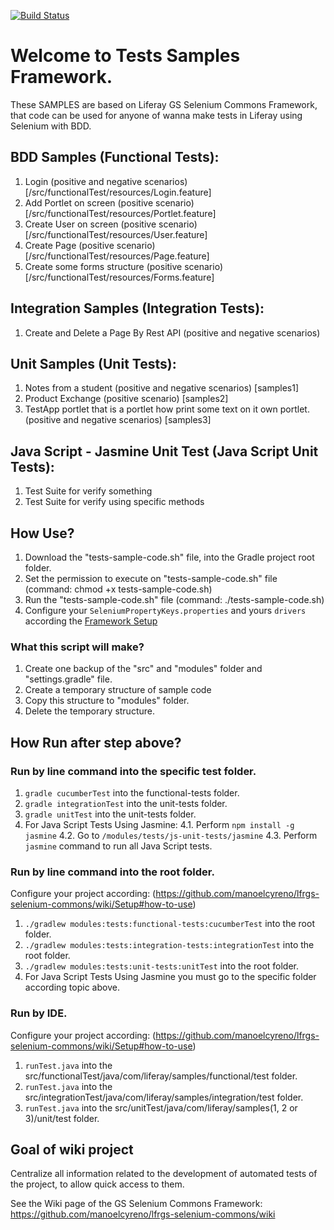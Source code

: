 [![Build Status](https://semaphoreci.com/api/v1/manoelcyreno/frw-tests-samples/branches/master/badge.svg)](https://semaphoreci.com/manoelcyreno/frw-tests-samples)

# Welcome to Tests Samples Framework.

These SAMPLES are based on Liferay GS Selenium Commons Framework, that code can be used for anyone of wanna make tests in Liferay using Selenium with BDD.

## BDD Samples (Functional Tests):

1. Login (positive and negative scenarios) [/src/functionalTest/resources/Login.feature]
2. Add Portlet on screen (positive scenario) [/src/functionalTest/resources/Portlet.feature]
3. Create User on screen (positive scenario) [/src/functionalTest/resources/User.feature]
4. Create Page (positive scenario) [/src/functionalTest/resources/Page.feature]
5. Create some forms structure (positive scenario) [/src/functionalTest/resources/Forms.feature]

## Integration Samples (Integration Tests):

1. Create and Delete a Page By Rest API (positive and negative scenarios)

## Unit Samples (Unit Tests):

1. Notes from a student (positive and negative scenarios) [samples1]
2. Product Exchange (positive scenario) [samples2]
3. TestApp portlet that is a portlet how print some text on it own portlet. (positive and negative scenarios) [samples3]

## Java Script - Jasmine Unit Test (Java Script Unit Tests):

1. Test Suite for verify something
2. Test Suite for verify using specific methods 

## How Use?

1. Download the "tests-sample-code.sh" file, into the Gradle project root folder.
2. Set the permission to execute on "tests-sample-code.sh" file (command: chmod +x tests-sample-code.sh)
3. Run the "tests-sample-code.sh" file (command: ./tests-sample-code.sh)
4. Configure your `SeleniumPropertyKeys.properties` and yours `drivers` according the [Framework Setup](https://bitbucket.org/gs-br/frw-tests-samples/wiki/Create%20the%20configuration%20aut%C3%B3mat%C3%ADcly)

### What this script will make?

1. Create one backup of the "src" and "modules" folder and "settings.gradle" file.
2. Create a temporary structure of sample code
3. Copy this structure to "modules" folder.
4. Delete the temporary structure.

## How Run after step above?

### Run by line command into the specific test folder.

1. `gradle cucumberTest` into the functional-tests folder.
2. `gradle integrationTest` into the unit-tests folder.
3. `gradle unitTest` into the unit-tests folder.
4. For Java Script Tests Using Jasmine:
4.1. Perform `npm install -g jasmine`
4.2. Go to `/modules/tests/js-unit-tests/jasmine`
4.3. Perform `jasmine` command to run all Java Script tests.

### Run by line command into the root folder.

Configure your project according: (https://github.com/manoelcyreno/lfrgs-selenium-commons/wiki/Setup#how-to-use)

1. `./gradlew modules:tests:functional-tests:cucumberTest` into the root folder.
2. `./gradlew modules:tests:integration-tests:integrationTest` into the root folder.
3. `./gradlew modules:tests:unit-tests:unitTest` into the root folder.
4. For Java Script Tests Using Jasmine you must go to the specific folder according topic above.

### Run by IDE.

Configure your project according: (https://github.com/manoelcyreno/lfrgs-selenium-commons/wiki/Setup#how-to-use)

1. `runTest.java` into the src/functionalTest/java/com/liferay/samples/functional/test folder.
2. `runTest.java` into the src/integrationTest/java/com/liferay/samples/integration/test folder.
3. `runTest.java` into the src/unitTest/java/com/liferay/samples(1, 2 or 3)/unit/test folder.

## Goal of wiki project

Centralize all information related to the development of automated tests of the project, to allow quick access to them.

See the Wiki page of the GS Selenium Commons Framework: https://github.com/manoelcyreno/lfrgs-selenium-commons/wiki
